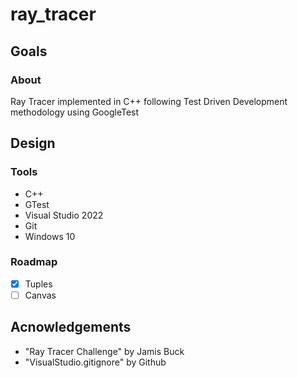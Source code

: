 # ray_tracer
## Goals
### About
Ray Tracer implemented in C++ following Test Driven Development methodology using GoogleTest
## Design
### Tools
* C++
* GTest
* Visual Studio 2022
* Git
* Windows 10
### Roadmap
- [x] Tuples
- [ ] Canvas
## Acnowledgements
* "Ray Tracer Challenge" by Jamis Buck
* "VisualStudio.gitignore" by Github